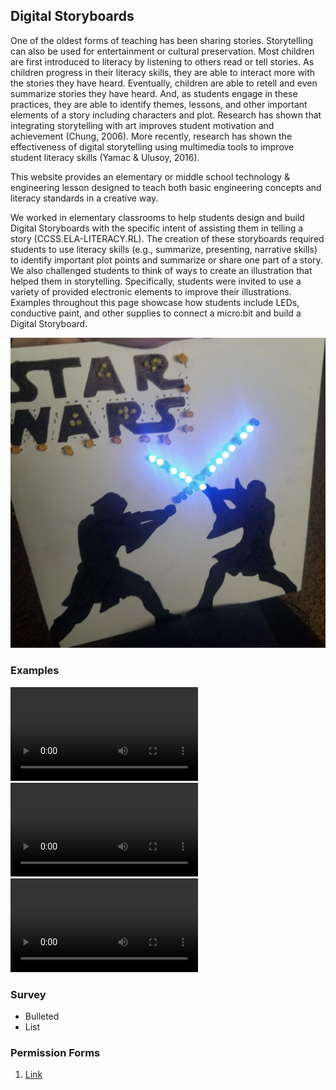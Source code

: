 ## Digital Storyboards

One of the oldest forms of teaching has been sharing stories. Storytelling can also be used for entertainment or cultural preservation. Most children are first introduced to literacy by listening to others read or tell stories. As children progress in their literacy skills, they are able to interact more with the stories they have heard. Eventually, children are able to retell and even summarize stories they have heard. And, as students engage in these practices, they are able to identify themes, lessons, and other important elements of a story including characters and plot. Research has shown that integrating storytelling with art improves student motivation and achievement (Chung, 2006). More recently, research has shown the effectiveness of digital storytelling using multimedia tools to improve student literacy skills (Yamac & Ulusoy, 2016). 

This website provides an elementary or middle school technology & engineering lesson designed to teach both basic engineering concepts and literacy standards in a creative way.

We worked in elementary classrooms to help students design and build Digital Storyboards with the specific intent of assisting them in telling a story (CCSS.ELA-LITERACY.RL). The creation of these storyboards required students to use literacy skills (e.g., summarize, presenting, narrative skills) to identify important plot points and summarize or share one part of a story. We also challenged students to think of ways to create an illustration that helped them in storytelling. Specifically, students were invited to use a variety of provided electronic elements to improve their illustrations. Examples throughout this page showcase how students include LEDs, conductive paint, and other supplies to connect a micro:bit and build a Digital Storyboard.

![Image](https://github.com/jessica-yauney/digital-storyboards/blob/gh-pages/starwars.png?raw=true)

### Examples
  <video src="https://user-images.githubusercontent.com/67326701/159186728-93d9788a-2a02-4f2c-9503-89df3d46cffa.mp4" controls="controls" style="max-height:640px;">
  </video>
<video src="https://user-images.githubusercontent.com/67326701/159186586-7d438ab3-b8cb-4f6a-b4a8-73946571134d.mp4" controls="controls" style="max-height:640px;">
  </video>
<video src="https://user-images.githubusercontent.com/67326701/159186424-509e931c-2ad4-45dc-a5e1-cb2451b1d2ad.mp4" controls="controls" style="max-height:640px;">
  </video>

### Survey

- Bulleted
- List

### Permission Forms

1. [Link](url) 

